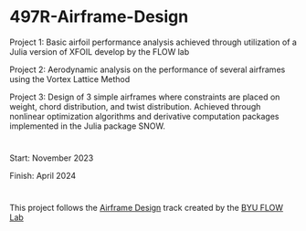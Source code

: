 # 497R-Airframe-Design

Project 1: Basic airfoil performance analysis achieved through utilization of a Julia version of XFOIL develop by the FLOW lab

Project 2: Aerodynamic analysis on the performance of several airframes using the Vortex Lattice Method

Project 3: Design of 3 simple airframes where constraints are placed on weight, chord distribution, and twist distribution. Achieved through nonlinear optimization algorithms and derivative computation packages implemented in the Julia package SNOW. 

#
Start: November 2023

Finish: April 2024
#
This project follows the [Airframe Design](https://github.com/byuflowlab/undergrad-onboarding/blob/master/497R/track_descriptions/airframe_design.md) track created by the [BYU FLOW Lab](https://github.com/byuflowlab)
